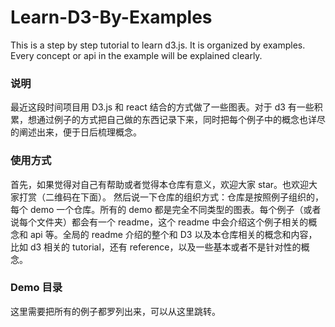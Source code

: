 # Learn-D3-By-Examples
This is a step by step tutorial to learn d3.js. It is organized by examples. Every concept or api in the example will be explained clearly.
### 说明
最近这段时间项目用 D3.js 和 react 结合的方式做了一些图表。对于 d3 有一些积累，想通过例子的方式把自己做的东西记录下来，同时把每个例子中的概念也详尽的阐述出来，便于日后梳理概念。

### 使用方式
首先，如果觉得对自己有帮助或者觉得本仓库有意义，欢迎大家 star。也欢迎大家打赏（二维码在下面）。
然后说一下仓库的组织方式：仓库是按照例子组织的，每个 demo 一个仓库。所有的 demo 都是完全不同类型的图表。每个例子（或者说每个文件夹）都会有一个 readme，这个 readme 中会介绍这个例子相关的概念和 api 等。全局的 readme 介绍的整个和 D3 以及本仓库相关的概念和内容，比如 d3 相关的 tutorial，还有 reference，以及一些基本或者不是针对性的概念。

### Demo 目录
这里需要把所有的例子都罗列出来，可以从这里跳转。
